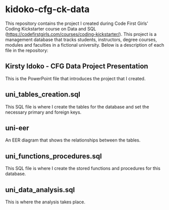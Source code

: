 # kidoko-cfg-ck-data

This repository contains the project I created during Code First Girls' Coding Kickstarter course on Data and SQL (https://codefirstgirls.com/courses/coding-kickstarter/). This project is a management database that tracks students, instructors, degree courses, modules and faculties in a fictional university. Below is a description of each file in the repository:

## Kirsty Idoko - CFG Data Project Presentation
This is the PowerPoint file that introduces the project that I created.

## uni_tables_creation.sql
This SQL file is where I create the tables for the database and set the necessary primary and foreign keys.

## uni-eer
An EER diagram that shows the relationships between the tables.

## uni_functions_procedures.sql
This SQL file is where I create the stored functions and procedures for this database.

## uni_data_analysis.sql
This is where the analysis takes place.
